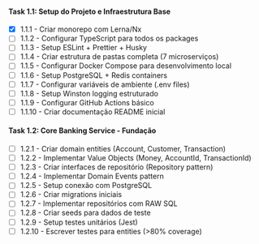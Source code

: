 #### **Task 1.1: Setup do Projeto e Infraestrutura Base**
- [X] 1.1.1 - Criar monorepo com Lerna/Nx
- [ ] 1.1.2 - Configurar TypeScript para todos os packages
- [ ] 1.1.3 - Setup ESLint + Prettier + Husky
- [ ] 1.1.4 - Criar estrutura de pastas completa (7 microserviços)
- [ ] 1.1.5 - Configurar Docker Compose para desenvolvimento local
- [ ] 1.1.6 - Setup PostgreSQL + Redis containers
- [ ] 1.1.7 - Configurar variáveis de ambiente (.env files)
- [ ] 1.1.8 - Setup Winston logging estruturado
- [ ] 1.1.9 - Configurar GitHub Actions básico
- [ ] 1.1.10 - Criar documentação README inicial

#### **Task 1.2: Core Banking Service - Fundação**
- [ ] 1.2.1 - Criar domain entities (Account, Customer, Transaction)
- [ ] 1.2.2 - Implementar Value Objects (Money, AccountId, TransactionId)
- [ ] 1.2.3 - Criar interfaces de repositório (Repository pattern)
- [ ] 1.2.4 - Implementar Domain Events pattern
- [ ] 1.2.5 - Setup conexão com PostgreSQL 
- [ ] 1.2.6 - Criar migrations iniciais
- [ ] 1.2.7 - Implementar repositórios com RAW SQL
- [ ] 1.2.8 - Criar seeds para dados de teste
- [ ] 1.2.9 - Setup testes unitários (Jest)
- [ ] 1.2.10 - Escrever testes para entities (>80% coverage)
